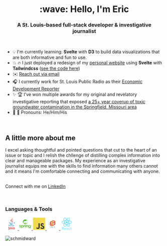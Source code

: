 ﻿<h1 align="center">:wave: Hello, I'm Eric</h1>
<h3 align="center">A St. Louis-based full-stack developer & investigative journalist</h3>
<br>

+ :bulb: I'm currently learning: <b>Svelte</b> with <b>D3</b> to build data visualizations that are both informative and fun to use.
+ :boom: :fire: I just deployed a redesign of my [personal website](www.ericdschmid.com) using <b>Svelte</b> with <b>Tailwindcss</b> ([see the code here](https://github.com/schmidward/website-deploy))
+ :envelope: [Reach out via email](mailto:eric.d.schmid1@gmail.com?subject=Contact%20from%20Github)
+ :headphones: I currently work for St. Louis Public Radio as their [Economic Development Reporter](https://news.stlpublicradio.org/people/eric-schmid)
+ :sparkles: :trophy: I've won multiple awards for my original and revelatory investigative reporting that exposed [a 25+ year coverup of toxic groundwater contamination in the Springfield, Missouri area](https://news.stlpublicradio.org/health-science-environment/2022-10-19/missouri-knew-of-contamination-in-springfields-groundwater-decades-before-anyone-told-residents)
+ :sunflower: :rainbow: Pronouns: He/Him/His

<br>
<h2>A little more about me</h2>
I excel asking thoughtful and pointed questions that cut to the heart of an issue or topic and I relish the chllenge of distilling complex information into clear and manageable packages. My experience as an investigative journalist equips me with the skills to find information many others cannot and it means I'm comfortable connecting and communicating with anyone. 

<br>
<br>

Connect with me on [LinkedIn](https://www.linkedin.com/in/ericdschmid/)

<br>

<h3>Languages & Tools</h3>

<p align="left"> 
    <a href="https://dev.java/" target="_blank" rel="noreferrer"> 
        <img src="https://raw.githubusercontent.com/devicons/devicon/master/icons/java/java-original-wordmark.svg" alt="java" width="40" height="40"/> 
    </a> 
    <a href="https://spring.io/" target="_blank" rel="noreferrer"> 
        <img src="https://raw.githubusercontent.com/devicons/devicon/master/icons/spring/spring-original-wordmark.svg" alt="spring boot" width="40" height="40"/> 
    </a> 
    <a href="https://developer.mozilla.org/en-US/docs/Web/JavaScript" target="_blank" rel="noreferrer">
        <img src="https://raw.githubusercontent.com/devicons/devicon/master/icons/javascript/javascript-original.svg" alt="javascript" width="40" height="40"/>
    </a>
    <a href="https://svelte.dev/" target="_blank" rel="noreferrer"> 
        <img src="https://raw.githubusercontent.com/devicons/devicon/master/icons/svelte/svelte-original-wordmark.svg" alt="nodejs" width="40" height="40"/> 
    </a> 
    <a href="https://reactjs.org/" target="_blank" rel="noreferrer"> 
        <img src="https://raw.githubusercontent.com/devicons/devicon/master/icons/react/react-original-wordmark.svg" alt="react" width="40" height="40"/> 
    </a> 
</p>

<p>
    <img align="center" src="https://github-readme-stats-sigma-five.vercel.app/api/top-langs?username=schmidward&show_icons=true&locale=en&layout=compact" alt="schmidward" />
</p>
